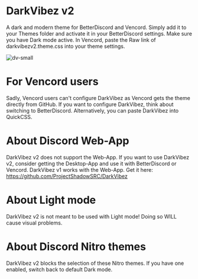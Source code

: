 # DarkVibez v2
A dark and modern theme for BetterDiscord and Vencord. Simply add it to your Themes folder and activate it in your BetterDiscord settings. Make sure you have Dark mode active. In Vencord, paste the Raw link of darkvibezv2.theme.css into your theme settings.

![dv-small](https://user-images.githubusercontent.com/84387545/186991372-f55b08da-2293-4e84-9881-6c3c50b5a2af.png)

# For Vencord users
Sadly, Vencord users can't configure DarkVibez as Vencord gets the theme directly from GitHub. If you want to configure DarkVibez, think about switching to BetterDiscord. Alternatively, you can paste DarkVibez into QuickCSS.

# About Discord Web-App
DarkVibez v2 does not support the Web-App. If you want to use DarkVibez v2, consider getting the Desktop-App and use it with BetterDiscord or Vencord.
DarkVibez v1 works with the Web-App. Get it here: https://github.com/ProjectShadowSRC/DarkVibez

# About Light mode
DarkVibez v2 is not meant to be used with Light mode! Doing so WILL cause visual problems.

# About Discord Nitro themes
DarkVibez v2 blocks the selection of these Nitro themes. If you have one enabled, switch back to default Dark mode.
